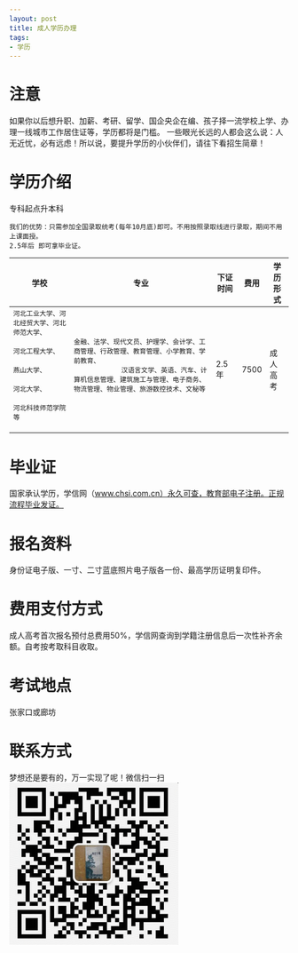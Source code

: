 ```yaml
---
layout: post
title: 成人学历办理
tags:
- 学历
---
```



# 注意
如果你以后想升职、加薪、考研、留学、国企央企在编、孩子择一流学校上学、办理一线城市工作居住证等，学历都将是门槛。
一些眼光长远的人都会这么说：人无近忧，必有远虑！所以说，要提升学历的小伙伴们，请往下看招生简章！

# 学历介绍
   专科起点升本科
    
    我们的优势：只需参加全国录取统考(每年10月底)即可。不用按照录取线进行录取，期间不用上课面授。
    2.5年后 即可拿毕业证。
  
 <table class="table table-bordered">
      <thead>
      <tr>
        <th>学校</th>
        <th>专业</th>
        <th>下证时间</th>
        <th>费用</th>
        <th>学历形式</th>
      </tr>
      </thead>
      <tr>
        <td><code>河北工业大学、河北经贸大学、河北师范大学、
                  河北工程大学、
                  燕山大学、
                  河北大学、
                  河北科技师范学院等
            </code>
         </td>
         <td>
            <code>金融、法学、现代文员、护理学、会计学、工商管理、行政管理、教育管理、小学教育、学前教育、
            汉语言文学、英语、汽车、计算机信息管理、建筑施工与管理、电子商务、物流管理、物业管理、旅游数控技术、文秘等
            </code>
         </td>
         <td>2.5年</td>
          <td>7500</td>
          <td>成人高考</td>
      </tr>
    </table>
 
# 毕业证
国家承认学历，学信网（www.chsi.com.cn）永久可查，教育部电子注册。正规流程毕业发证。

# 报名资料
身份证电子版、一寸、二寸蓝底照片电子版各一份、最高学历证明复印件。

# 费用支付方式
成人高考首次报名预付总费用50%，学信网查询到学籍注册信息后一次性补齐余额。自考按考取科目收取。

# 考试地点
张家口或廊坊

# 联系方式
梦想还是要有的，万一实现了呢！微信扫一扫
![image](/assets/2018-03-01-xueli/20180303141845.png)

